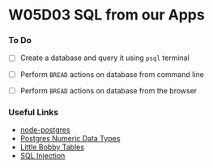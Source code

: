 # W05D03 SQL from our Apps

### To Do
- [ ] Create a database and query it using `psql` terminal
- [ ] Perform `BREAD` actions on database from command line
- [ ] Perform `BREAD` actions on database from the browser





















### Useful Links
* [node-postgres](https://node-postgres.com/)
* [Postgres Numeric Data Types](https://www.postgresql.org/docs/11/datatype-numeric.html)
* [Little Bobby Tables](https://xkcd.com/327/)
* [SQL Injection](https://en.wikipedia.org/wiki/SQL_injection)
